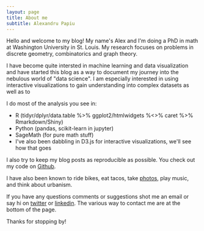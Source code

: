 ```yaml
---
layout: page
title: About me
subtitle: Alexandru Papiu
---
```


Hello and welcome to my blog! My name's Alex and I'm doing a PhD in math at Washington University in St. Louis. My research focuses on problems in discrete geometry, combinatorics and graph theory. 

I have become quite intersted in machine learning and data visualization and have started this blog as a way to document my journey into the nebulous world of "data science". I am especially interested in using interactive visualizations to gain understanding into complex datasets as well as to 

I do most of the analysis you see in:  

- R (tidyr/dplyr/data.table %>% ggplot2/htmlwidgets %<>% caret %>% Rmarkdown/Shiny) 
- Python (pandas, scikit-learn in jupyter)
- SageMath (for pure math stuff)
- I've also been dabbling in D3.js for interactive visualizations, we'll see how that goes

I also try to keep my blog posts as reproducible as possible. You check out my code on [Github](https://github.com/apapiu?tab=repositories).

I have also been known to ride bikes, eat tacos, take [photos](http://alexpapiu.tumblr.com), play music, and think about urbanism.

If you have any questions comments or suggestions shot me an email or say hi on [twitter](https://twitter.com/apapiu) or [linkedin](https://www.linkedin.com/in/apapiu). The various way to contact me are at the bottom of the page. 

Thanks for stopping by!

